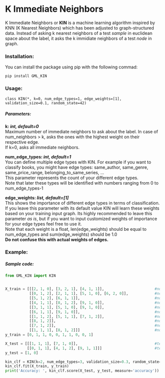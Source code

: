 # K Immediate Neighbors
K Immediate Neighbors or **KIN** is a machine learning algorithm inspired by KNN (K Nearest Neighbors) which has been adjusted to graph-structured data. Instead of asking k nearest neighbors of a test *sample* in euclidean space about the label, it asks the k immidiate neighbors of a test *node* in graph.

### Installation:
You can install the package using pip with the following commad:
```
pip install GML_KIN
```

### Usage:
```
class KIN(*, k=0, num_edge_types=1, edge_weights=[1], validation_size=0.1, random_state=42)
```
##### Parameters:
**k: *int, default=0***\
Maximum number of immediate neighbors to ask about the label. In case of num_neighbors > k, asks the ones with the highest weight on their respective edge.\
If k=0, asks all immediate neighbors.

**num_edge_types: *int, default=1***\
You can define multiple edge types with KIN. For example if you want to classify books, you might have edge types: same_author, same_genre, same_price_range, belonging_to_same_series, ...\
This parameter represents the count of your different edge types.\
Note that later these types will be identified with numbers ranging from 0 to num_edge_types-1

**edge_weights: *list, default=[1]***\
This shows the importance of different edge types in terms of classification.\
If you leave this parameter with its default value KIN will learn these weights based on your training input graph. Its highly recommended to leave this parameter *as is*, but if you want to input customized weights of importance for your edge types feel free to use it.\
Note that each weight is a float, len(edge_weights) should be equal to num_edge_types and sum(edge_weights) should be 1.0\
**Do not confuse this with actual weights of edges.**

### Example:

##### Sample code:
```python
from GML_KIN import KIN


X_train = [[[2, 1, 0], [3, 2, 1], [4, 1, 1]],                       #node 0
           [[0, 1, 2], [2, 1, 1], [5, 1, 0], [6, 2, 0]],            #node 1
           [[5, 1, 2], [6, 1, 1]],                                  #node 2
           [[4, 1, 1], [8, 1, 2], [9, 1, 0]],                       #node 3
           [[3, 1, 1], [5, 1, 0], [9, 1, 0]],                       #node 4
           [[6, 1, 1], [9, 1, 0]],                                  #node 5
           [[1, 1, 2], [5, 1, 1], [7, 1, 2]],                       #node 6
           [[8, 1, 2]],                                             #node 7
           [[7, 1, 2]],                                             #node 8
           [[1, 1, 1], [8, 1, 2]]]                                  #node 9
y_train = [0, 1, 1, 0, 0, 1, 1, 0, 0, 1]

X_test = [[[1, 1, 1], [7, 1, 0]],                                   #test node 10
          [[0, 1, 1], [4, 1, 2], [9, 1, 1]]]                        #test node 11
y_test = [1, 0]

kin_clf = KIN(k=2, num_edge_types=3, validation_size=0.3, random_state=42)
kin_clf.fit(X_train, y_train)
print('Accuracy: ', kin_clf.score(X_test, y_test, measure='accuracy'))
```
